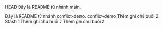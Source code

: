 HEAD
Đây là README từ nhánh main.

Đây là README từ nhánh conflict-demo.
conflict-demo
Thêm ghi chú buổi 2
Stash 1
Thêm ghi chú buổi 2
Thêm ghi chú buổi 2
